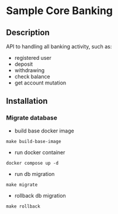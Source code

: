 # Sample Core Banking

## Description

API to handling all banking activity, such as:
- registered user
- deposit
- withdrawing
- check balance
- get account mutation

## Installation
### Migrate database
- build base docker image
```
make build-base-image
```
- run docker container
```
docker compose up -d
```
- run db migration
```
make migrate
```
- rollback db migration
```
make rollback
```